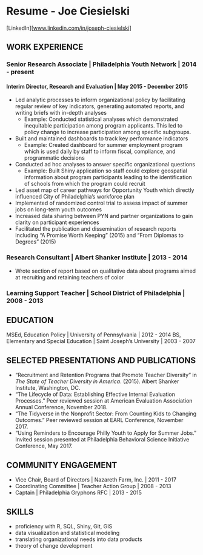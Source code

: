 # Resume - Joe Ciesielski

[LinkedIn][www.linkedin.com/in/joseph-ciesielski]

## WORK EXPERIENCE

### Senior Research Associate | Philadelphia Youth Network | 2014 - present

#### Interim Director, Research and Evaluation | May 2015 - December 2015

- Led analytic processes to inform organizational policy by facilitating regular review of key indicators, generating automated reports, and writing briefs with in-depth analyses
  - Example: Conducted statistical analyses which demonstrated inequitable participation among program applicants. This led to policy change to increase participation among specific subgroups. 
- Built and maintained dashboards to track key performance indicators
  - Example: Created dashboard for summer employment program which is used daily by staff to inform fiscal, compliance, and programmatic decisions
- Conducted ad hoc analyses to answer specific organizational questions
  - Example: Built Shiny application so staff could explore geospatial information about program participants leading to the identification of schools from which the program could recruit
- Led asset map of career pathways for Opportunity Youth which directly influenced City of Philadelphia’s workforce plan
- Implemented of randomized control trial to assess impact of summer jobs on long-term youth outcomes
- Increased data sharing between PYN and partner organizations to gain clarity on participant experiences
- Facilitated the publication and dissemination of research reports including “A Promise Worth Keeping” (2015) and “From Diplomas to Degrees” (2015)

### Research Consultant | Albert Shanker Institute | 2013 - 2014

- Wrote section of report based on qualitative data about programs aimed at recruiting and retaining teachers of color

### Learning Support Teacher | School District of Philadelphia | 2008 - 2013

## EDUCATION

MSEd, Education Policy | University of Pennsylvania | 2012 - 2014
BS, Elementary and Special Education | Saint Joseph’s University | 2003 - 2007

## SELECTED PRESENTATIONS AND PUBLICATIONS

- “Recruitment and Retention Programs that Promote Teacher Diversity” in *The State of Teacher Diversity in America*. (2015). Albert Shanker Institute, Washington, DC. 
- “The Lifecycle of Data: Establishing Effective Internal Evaluation Processes.” Peer reviewed session at American Evaluation Association Annual Conference, November 2018.
- “The Tidyverse in the Nonprofit Sector: From Counting Kids to Changing Outcomes.” Peer reviewed session at EARL Conference, November 2017. 
- “Using Reminders to Encourage Philly Youth to Apply for Summer Jobs.” Invited session presented at Philadelphia Behavioral Science Initiative Conference, May 2017. 

## COMMUNITY ENGAGEMENT

- Vice Chair, Board of Directors | Nazareth Farm, Inc. | 2011 - 2017
- Coordinating Committee | Teacher Action Group | 2008 - 2013
- Captain | Philadelphia Gryphons RFC | 2013 - 2015

## SKILLS

- proficiency with R, SQL, Shiny, Git, GIS 
- data visualization and statistical modeling
- translating organizational needs into data products
- theory of change development
